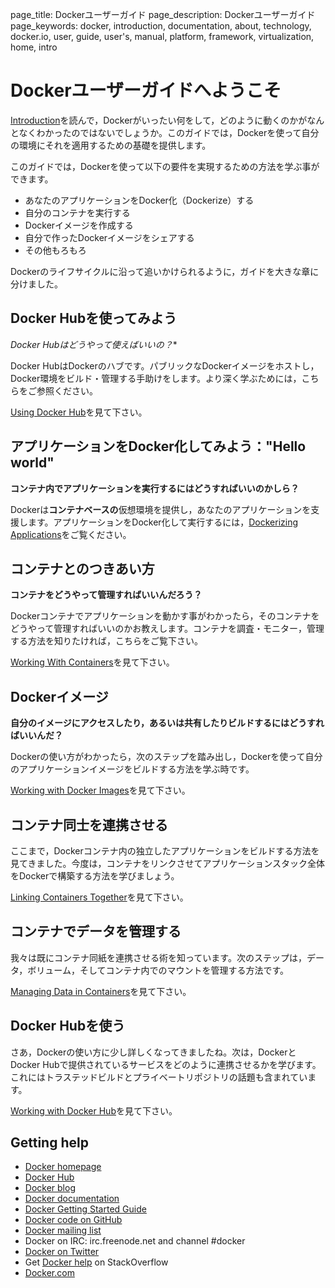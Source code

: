 page_title: Dockerユーザーガイド
page_description: Dockerユーザーガイド
page_keywords: docker, introduction, documentation, about, technology, docker.io, user, guide, user's, manual, platform, framework, virtualization, home, intro

# Dockerユーザーガイドへようこそ

[Introduction](/)を読んで，Dockerがいったい何をして，どのように動くのかがなんとなくわかったのではないでしょうか。このガイドでは，Dockerを使って自分の環境にそれを適用するための基礎を提供します。

このガイドでは，Dockerを使って以下の要件を実現するための方法を学ぶ事ができます。

* あなたのアプリケーションをDocker化（Dockerize）する
* 自分のコンテナを実行する
* Dockerイメージを作成する 
* 自分で作ったDockerイメージをシェアする
* その他もろもろ

Dockerのライフサイクルに沿って追いかけられるように，ガイドを大きな章に分けました。

## Docker Hubを使ってみよう

*Docker Hubはどうやって使えばいいの？**

Docker HubはDockerのハブです。パブリックなDockerイメージをホストし，Docker環境をビルド・管理する手助けをします。より深く学ぶためには，こちらをご参照ください。

[Using Docker Hub](/userguide/dockerhub)を見て下さい。


## アプリケーションをDocker化してみよう："Hello world"

**コンテナ内でアプリケーションを実行するにはどうすればいいのかしら？**

Dockerは**コンテナベースの**仮想環境を提供し，あなたのアプリケーションを支援します。アプリケーションをDocker化して実行するには，[Dockerizing Applications](/userguide/dockerizing)をご覧ください。


## コンテナとのつきあい方

**コンテナをどうやって管理すればいいんだろう？**

Dockerコンテナでアプリケーションを動かす事がわかったら，そのコンテナをどうやって管理すればいいのかお教えします。コンテナを調査・モニター，管理する方法を知りたければ，こちらをご覧下さい。

[Working With Containers](/userguide/usingdocker)を見て下さい。

## Dockerイメージ

**自分のイメージにアクセスしたり，あるいは共有したりビルドするにはどうすればいいんだ？**

Dockerの使い方がわかったら，次のステップを踏み出し，Dockerを使って自分のアプリケーションイメージをビルドする方法を学ぶ時です。

[Working with Docker Images](/userguide/dockerimages)を見て下さい。

## コンテナ同士を連携させる

ここまで，Dockerコンテナ内の独立したアプリケーションをビルドする方法を見てきました。今度は，コンテナをリンクさせてアプリケーションスタック全体をDockerで構築する方法を学びましょう。

[Linking Containers Together](/userguide/dockerlinks)を見て下さい。

## コンテナでデータを管理する

我々は既にコンテナ同紙を連携させる術を知っています。次のステップは，データ，ボリューム，そしてコンテナ内でのマウントを管理する方法です。

[Managing Data in Containers](/userguide/dockervolumes)を見て下さい。

## Docker Hubを使う

さあ，Dockerの使い方に少し詳しくなってきましたね。次は，DockerとDocker Hubで提供されているサービスをどのように連携させるかを学びます。これにはトラステッドビルドとプライベートリポジトリの話題も含まれています。

[Working with Docker Hub](/userguide/dockerrepos)を見て下さい。

## Getting help

* [Docker homepage](http://www.docker.io/)
* [Docker Hub](https://hub.docker.com)
* [Docker blog](http://blog.docker.io/)
* [Docker documentation](http://docs.docker.io/)
* [Docker Getting Started Guide](http://www.docker.io/gettingstarted/)
* [Docker code on GitHub](https://github.com/dotcloud/docker)
* [Docker mailing
  list](https://groups.google.com/forum/#!forum/docker-user)
* Docker on IRC: irc.freenode.net and channel #docker
* [Docker on Twitter](http://twitter.com/docker)
* Get [Docker help](http://stackoverflow.com/search?q=docker) on
  StackOverflow
* [Docker.com](http://www.docker.com/)

